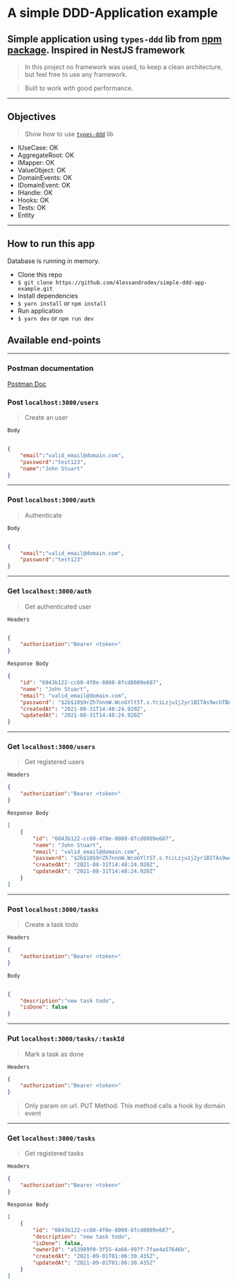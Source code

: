 # A simple DDD-Application example


## Simple application using `types-ddd` lib from [npm package](https://www.npmjs.com/package/types-ddd). Inspired in NestJS framework

> In this project no framework was used, to keep a clean architecture, but feel free to use any framework.

> Built to work with good performance.
---

## Objectives

> Show how to use [`types-ddd`](https://www.npmjs.com/package/types-ddd) lib

- IUseCase: OK
- AggregateRoot: OK
- IMapper: OK
- ValueObject: OK
- DomainEvents: OK
- IDomainEvent: OK
- IHandle: OK
- Hooks: OK
- Tests: OK
- Entity

---

## How to run this app

Database is running in memory.

- Clone this repo
- `$ git clone https://github.com/4lessandrodev/simple-ddd-app-example.git`
- Install dependencies
- `$ yarn install` or `npm install`
- Run application
- `$ yarn dev` or `npm run dev`


## Available end-points

---

### Postman documentation

[Postman Doc](https://documenter.getpostman.com/view/9702967/U16evoVq)

### Post `localhost:3000/users`
> Create an user

`Body`

```json

{
    "email":"valid_email@domain.com",
    "password":"test123",
    "name":"John Stuart"
}

```

---

### Post `localhost:3000/auth`
> Authenticate

`Body`

```json

{
    "email":"valid_email@domain.com",
    "password":"test123"
}

```

---

### Get `localhost:3000/auth`
> Get authenticated user

`Headers`

```json

{
    "authorization":"Bearer <token>"
}

```

`Response Body`

```json
{
    "id": "6043b122-cc60-4f0e-8008-8fcd8089e687",
    "name": "John Stuart",
    "email": "valid_email@domain.com",
    "password": "$2b$10$9rZh7nnnW.WcoGYlt5T.s.YciLzju1j2yr1BITAs9wchTBndLOow2",
    "createdAt": "2021-08-31T14:48:24.920Z",
    "updatedAt": "2021-08-31T14:48:24.920Z"
}
```

---

### Get `localhost:3000/users`
> Get registered users

`Headers`

```json
{ 
    "authorization":"Bearer <token>" 
}
```

`Response Body`

```json
[
    {
        "id": "6043b122-cc60-4f0e-8008-8fcd8089e687",
        "name": "John Stuart",
        "email": "valid_email@domain.com",
        "password": "$2b$10$9rZh7nnnW.WcoGYlt5T.s.YciLzju1j2yr1BITAs9wchTBndLOow2",
        "createdAt": "2021-08-31T14:48:24.920Z",
        "updatedAt": "2021-08-31T14:48:24.920Z"
    }
]
```

---

### Post `localhost:3000/tasks`
> Create a task todo

`Headers`

```json
{ 
    "authorization":"Bearer <token>" 
}
```

`Body`

```json

{
    "description":"new task todo",
    "isDone": false
}

```

--- 

### Put `localhost:3000/tasks/:taskId`

> Mark a task as done

`Headers`

```json
{ 
    "authorization":"Bearer <token>" 
}
```

> Only param on url. PUT Method. This method calls a hook by domain event

---

### Get `localhost:3000/tasks`
> Get registered tasks

`Headers`

```json
{ 
    "authorization":"Bearer <token>" 
}
```

`Response Body`

```json
[
    {
        "id": "6043b122-cc60-4f0e-8008-8fcd8089e687",
        "description": "new task todo",
        "isDone": false,
        "ownerId": "a53989f0-3f55-4a66-997f-7fae4a57646b",
        "createdAt": "2021-09-01T01:06:30.435Z",
        "updatedAt": "2021-09-01T01:06:30.435Z"
    }
]
```
